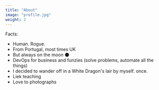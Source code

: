 ```yaml
---
title: "About"
image: "profile.jpg"
weight: 2
---
```


Facts:

* Human. Rogue.
* From Portugal, most times UK
* But always on the moon 🌑
* DevOps for business and funzies (solve problems, automate all the things)
* I decided to wander off in a White Dragon's lair by myself. once.
* Liek teaching
* Love to photographs

